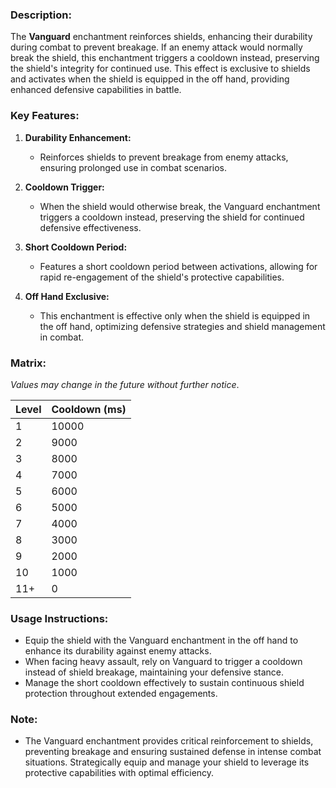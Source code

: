 ### **Description:**

The **Vanguard** enchantment reinforces shields, enhancing their durability during combat to prevent breakage. If an enemy attack would normally break the shield, this enchantment triggers a cooldown instead, preserving the shield's integrity for continued use. This effect is exclusive to shields and activates when the shield is equipped in the off hand, providing enhanced defensive capabilities in battle.

### **Key Features:**

1. **Durability Enhancement:**
    
    - Reinforces shields to prevent breakage from enemy attacks, ensuring prolonged use in combat scenarios.
2. **Cooldown Trigger:**
    
    - When the shield would otherwise break, the Vanguard enchantment triggers a cooldown instead, preserving the shield for continued defensive effectiveness.
3. **Short Cooldown Period:**
    
    - Features a short cooldown period between activations, allowing for rapid re-engagement of the shield's protective capabilities.
4. **Off Hand Exclusive:**
    
    - This enchantment is effective only when the shield is equipped in the off hand, optimizing defensive strategies and shield management in combat.

### **Matrix:**

_Values may change in the future without further notice_.

|Level|Cooldown (ms)|
|---|---|
|1|10000|
|2|9000|
|3|8000|
|4|7000|
|5|6000|
|6|5000|
|7|4000|
|8|3000|
|9|2000|
|10|1000|
|11+|0|

### **Usage Instructions:**

- Equip the shield with the Vanguard enchantment in the off hand to enhance its durability against enemy attacks.
- When facing heavy assault, rely on Vanguard to trigger a cooldown instead of shield breakage, maintaining your defensive stance.
- Manage the short cooldown effectively to sustain continuous shield protection throughout extended engagements.

### **Note:**

- The Vanguard enchantment provides critical reinforcement to shields, preventing breakage and ensuring sustained defense in intense combat situations. Strategically equip and manage your shield to leverage its protective capabilities with optimal efficiency.